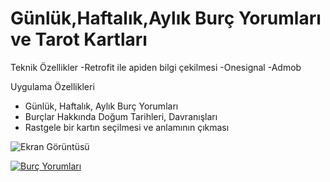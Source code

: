 
# Günlük,Haftalık,Aylık Burç Yorumları ve Tarot Kartları



Teknik Özellikler
-Retrofit ile apiden bilgi çekilmesi
-Onesignal
-Admob



Uygulama Özellikleri
- Günlük, Haftalık, Aylık Burç Yorumları
- Burçlar Hakkında Doğum Tarihleri, Davranışları 
- Rastgele bir kartın seçilmesi ve anlamının çıkması

![Ekran Görüntüsü]([http://url/to/img.png](https://play-lh.googleusercontent.com/E7YM0NMBOQvOv7ar9qH4oTBhb6veLi0ylvONnVPQyTC9JEFLSJgiAbVWRSzQWxOF-9l2=w5120-h2880))





  


<a href="[https://play.google.com/store/apps/details?id=com.etcmobileapps.dogruyubulkelimeoyunu](https://play.google.com/store/apps/details?id=com.etcmobileapps.burcyorumlari2020)" target="_blank"><img align="center" src="https://img.shields.io/badge/Google_Play-414141?style=for-the-badge&logo=google-play&logoColor=white" alt="Burç Yorumları" /></a>
</p>


